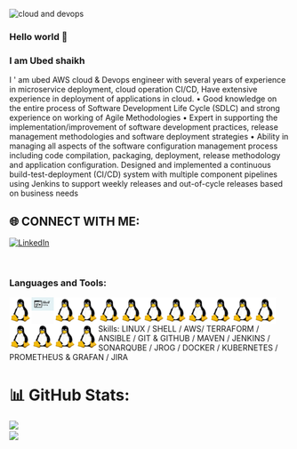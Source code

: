 ![cloud and devops](https://github.com/shaikh-ubed/shaikh-ubed/blob/main/gif_icons/Blue%20Tosca%20Geometric%20Technology%20Linkedln%20Banner%20(1).gif)


### Hello world 👋


###  I am Ubed shaikh


I ' am ubed AWS cloud & Devops engineer with several years of experience in microservice deployment, cloud operation CI/CD, Have extensive experience in deployment of applications in cloud. • Good knowledge on the entire process of Software Development Life Cycle (SDLC) and strong experience on working of Agile Methodologies • Expert in supporting the implementation/improvement of software development practices, release management methodologies and software deployment strategies • Ability in managing all aspects of the software configuration management process including code compilation, packaging, deployment, release methodology and application configuration. Designed and implemented a continuous build-test-deployment (CI/CD) system with multiple component pipelines using Jenkins to support weekly releases and out-of-cycle releases based on business needs

## 🌐 CONNECT WITH ME:
[![LinkedIn](https://img.shields.io/badge/LinkedIn-%230077B5.svg?logo=linkedin&logoColor=white)](https://www.linkedin.com/in/ubed-shaikh-devops/) 

<br />

### Languages and Tools:

<img align="left" alt="Unix" width="40px" src="https://github.com/shaikh-ubed/shaikh-ubed/blob/main/gif_icons/linux.png"/>
<img align="left" alt="Unix" width="40px" src="https://github.com/shaikh-ubed/shaikh-ubed/blob/main/gif_icons/shell.jpg"/>
<img align="left" alt="Unix" width="40px" src="https://github.com/shaikh-ubed/shaikh-ubed/blob/main/gif_icons/linux.png"/>
<img align="left" alt="Unix" width="40px" src="https://github.com/shaikh-ubed/shaikh-ubed/blob/main/gif_icons/linux.png"/>
<img align="left" alt="Unix" width="40px" src="https://github.com/shaikh-ubed/shaikh-ubed/blob/main/gif_icons/linux.png"/>
<img align="left" alt="Unix" width="40px" src="https://github.com/shaikh-ubed/shaikh-ubed/blob/main/gif_icons/linux.png"/>
<img align="left" alt="Unix" width="40px" src="https://github.com/shaikh-ubed/shaikh-ubed/blob/main/gif_icons/linux.png"/>
<img align="left" alt="Unix" width="40px" src="https://github.com/shaikh-ubed/shaikh-ubed/blob/main/gif_icons/linux.png"/>
<img align="left" alt="Unix" width="40px" src="https://github.com/shaikh-ubed/shaikh-ubed/blob/main/gif_icons/linux.png"/>
<img align="left" alt="Unix" width="40px" src="https://github.com/shaikh-ubed/shaikh-ubed/blob/main/gif_icons/linux.png"/>
<img align="left" alt="Unix" width="40px" src="https://github.com/shaikh-ubed/shaikh-ubed/blob/main/gif_icons/linux.png"/>
<img align="left" alt="Unix" width="40px" src="https://github.com/shaikh-ubed/shaikh-ubed/blob/main/gif_icons/linux.png"/>
<img align="left" alt="Unix" width="40px" src="https://github.com/shaikh-ubed/shaikh-ubed/blob/main/gif_icons/linux.png"/>
<img align="left" alt="Unix" width="40px" src="https://github.com/shaikh-ubed/shaikh-ubed/blob/main/gif_icons/linux.png"/>
<img align="left" alt="Unix" width="40px" src="https://github.com/shaikh-ubed/shaikh-ubed/blob/main/gif_icons/linux.png"/>
<img align="left" alt="Unix" width="40px" src="https://github.com/shaikh-ubed/shaikh-ubed/blob/main/gif_icons/linux.png"/>



<br />
<br />


Skills: LINUX / SHELL  / AWS/ TERRAFORM / ANSIBLE / GIT & GITHUB / MAVEN / JENKINS / SONARQUBE / JROG / DOCKER / KUBERNETES / PROMETHEUS & GRAFAN / JIRA







# 📊 GitHub Stats:
![](https://github-readme-stats.vercel.app/api?username=shaikh-ubed&theme=blue-green&hide_border=false&include_all_commits=false&count_private=false)<br/>
![](https://github-readme-streak-stats.herokuapp.com/?user=shaikh-ubed&theme=blue-green&hide_border=false)<br/>




